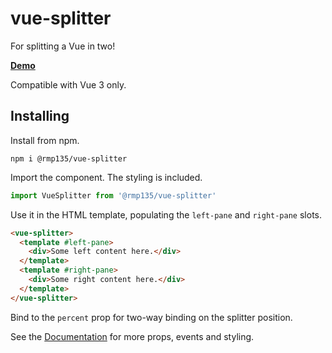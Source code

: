 # vue-splitter

For splitting a Vue in two!

__[Demo](https://rmp135.github.io/vue-splitter/#usage)__

Compatible with Vue 3 only.

## Installing

Install from npm.

`npm i @rmp135/vue-splitter`

Import the component. The styling is included.

```javascript
import VueSplitter from '@rmp135/vue-splitter'
```

Use it in the HTML template, populating the `left-pane` and `right-pane` slots.

```html
<vue-splitter>
  <template #left-pane>
    <div>Some left content here.</div>
  </template>
  <template #right-pane>
    <div>Some right content here.</div>
  </template>
</vue-splitter>
```

Bind to the `percent` prop for two-way binding on the splitter position.

See the [Documentation](https://rmp135.github.io/vue-splitter/#usage) for more props, events and styling.